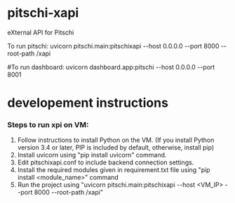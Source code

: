 # pitschi-xapi
eXternal API for Pitschi


To run pitschi: uvicorn pitschi.main:pitschixapi --host 0.0.0.0 --port 8000 --root-path /xapi 

#To run dashboard: uvicorn dashboard.app:pitschi --host 0.0.0.0 --port 8001

# developement instructions
### Steps to run xpi on VM:

1. Follow instructions to install Python on the VM. (If you install Python version 3.4 or later, PIP is included by default, otherwise, install pip)
2. Install uvicorn using "pip install uvicorn" command.
3. Edit pitschixapi.conf to include backend connection settings.
4. Install the required modules given in requirement.txt file using "pip install <module_name>" command
5. Run the project using "uvicorn pitschi.main:pitschixapi --host <VM_IP> --port 8000 --root-path /xapi" 



